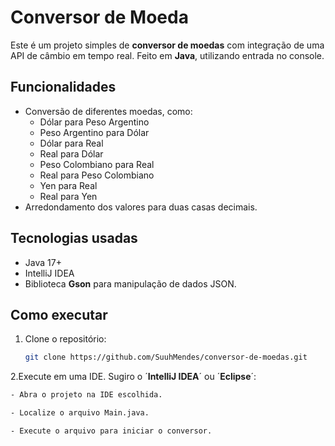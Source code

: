 # Conversor de Moeda

Este é um projeto simples de **conversor de moedas** com integração de uma API de câmbio em tempo real.
Feito em **Java**, utilizando entrada no console.

## Funcionalidades
- Conversão de diferentes moedas, como:
  - Dólar para Peso Argentino
  - Peso Argentino para Dólar
  - Dólar para Real
  - Real para Dólar
  - Peso Colombiano para Real
  - Real para Peso Colombiano
  - Yen para Real
  - Real para Yen
- Arredondamento dos valores para duas casas decimais.

## Tecnologias usadas
- Java 17+
- IntelliJ IDEA
- Biblioteca **Gson** para manipulação de dados JSON.

## Como executar
1. Clone o repositório:
   ```bash
   git clone https://github.com/SuuhMendes/conversor-de-moedas.git

2.Execute em uma IDE. Sugiro o ´**IntelliJ IDEA**´ ou ´**Eclipse**´:
````bash
- Abra o projeto na IDE escolhida.

- Localize o arquivo Main.java.

- Execute o arquivo para iniciar o conversor.
